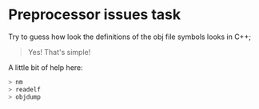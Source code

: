 # Preprocessor issues task

Try to guess how look the definitions of the obj file symbols looks in C++;

> Yes! That's simple!

A little bit of help here:

```bash
> nm
> readelf
> objdump
```
